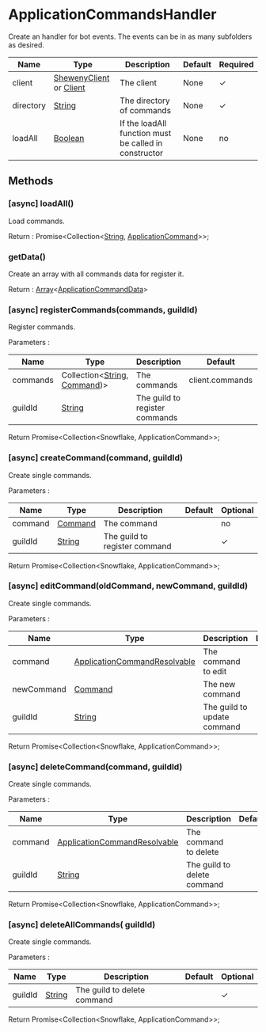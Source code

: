 # ApplicationCommandsHandler

Create an handler for bot events. The events can be in as many subfolders as desired.

| Name      | Type                                                                                                    | Description                                           | Default | Required |
| --------- | ------------------------------------------------------------------------------------------------------- | ----------------------------------------------------- | ------- | -------- |
| client    | [ShewenyClient](./ShewenyClient.md) or [Client](https://discord.js.org/#/docs/main/stable/class/Client) | The client                                            | None    | ✓        |
| directory | [String](https://developer.mozilla.org/en-US/docs/Web/JavaScript/Reference/Global_Objects/String)       | The directory of commands                             | None    | ✓        |
| loadAll   | [Boolean](https://developer.mozilla.org/en-US/docs/Web/JavaScript/Reference/Global_Objects/Boolean)     | If the loadAll function must be called in constructor | None    | no       |

## Methods

### [async] loadAll()

Load commands.

Return : Promise<Collection<[String](https://developer.mozilla.org/en-US/docs/Web/JavaScript/Reference/Global_Objects/String), [ApplicationCommand](../structures/ApplicationApplicationCommand.md)>>;

### getData()

Create an array with all commands data for register it.

Return : [Array](https://developer.mozilla.org/en-US/docs/Web/JavaScript/Reference/Global_Objects/Array)<[ApplicationCommandData](https://discord.js.org/#/docs/main/stable/typedef/ApplicationCommandData)>

### [async] registerCommands(commands, guildId)

Register commands.

Parameters :

| Name     | Type                                                                                                                                                            | Description                    | Default         | Optional |
| -------- | --------------------------------------------------------------------------------------------------------------------------------------------------------------- | ------------------------------ | --------------- | -------- |
| commands | Collection\<[String](https://developer.mozilla.org/en-US/docs/Web/JavaScript/Reference/Global_Objects/String), [Command](../structures/ApplicationCommand.md))> | The commands                   | client.commands | ✓        |
| guildId  | [String](https://developer.mozilla.org/en-US/docs/Web/JavaScript/Reference/Global_Objects/String)                                                               | The guild to register commands |                 | ✓        |

Return Promise<Collection<Snowflake, ApplicationCommand>>;

### [async] createCommand(command, guildId)

Create single commands.

Parameters :

| Name    | Type                                                                                              | Description                   | Default | Optional |
| ------- | ------------------------------------------------------------------------------------------------- | ----------------------------- | ------- | -------- |
| command | [Command](../structures/ApplicationCommand.md)                                                    | The command                   |         | no       |
| guildId | [String](https://developer.mozilla.org/en-US/docs/Web/JavaScript/Reference/Global_Objects/String) | The guild to register command |         | ✓        |

Return Promise<Collection<Snowflake, ApplicationCommand>>;

### [async] editCommand(oldCommand, newCommand, guildId)

Create single commands.

Parameters :

| Name       | Type                                                                                                           | Description                 | Default | Optional |
| ---------- | -------------------------------------------------------------------------------------------------------------- | --------------------------- | ------- | -------- |
| command    | [ApplicationCommandResolvable](https://discord.js.org/#/docs/main/stable/typedef/ApplicationCommandResolvable) | The command to edit         |         | no       |
| newCommand | [Command](../structures/ApplicationCommand.md)                                                                 | The new command             |         | no       |
| guildId    | [String](https://developer.mozilla.org/en-US/docs/Web/JavaScript/Reference/Global_Objects/String)              | The guild to update command |         | ✓        |

Return Promise<Collection<Snowflake, ApplicationCommand>>;

### [async] deleteCommand(command, guildId)

Create single commands.

Parameters :

| Name    | Type                                                                                                           | Description                 | Default | Optional |
| ------- | -------------------------------------------------------------------------------------------------------------- | --------------------------- | ------- | -------- |
| command | [ApplicationCommandResolvable](https://discord.js.org/#/docs/main/stable/typedef/ApplicationCommandResolvable) | The command to delete       |         | no       |
| guildId | [String](https://developer.mozilla.org/en-US/docs/Web/JavaScript/Reference/Global_Objects/String)              | The guild to delete command |         | ✓        |

Return Promise<Collection<Snowflake, ApplicationCommand>>;

### [async] deleteAllCommands( guildId)

Create single commands.

Parameters :

| Name    | Type                                                                                              | Description                 | Default | Optional |
| ------- | ------------------------------------------------------------------------------------------------- | --------------------------- | ------- | -------- |
| guildId | [String](https://developer.mozilla.org/en-US/docs/Web/JavaScript/Reference/Global_Objects/String) | The guild to delete command |         | ✓        |

Return Promise<Collection<Snowflake, ApplicationCommand>>;
